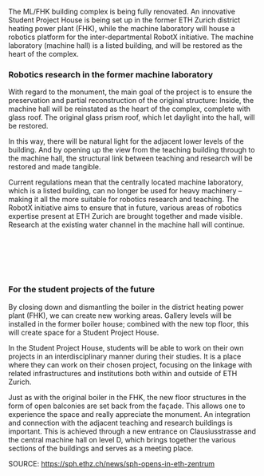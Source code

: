 <p>The ML/FHK building complex is being fully renovated. An innovative Student Project House is being set up in the former ETH Zurich district heating power plant (FHK), while the machine laboratory will house a robotics platform for the inter-​departmental RobotX initiative. The machine laboratory (machine hall) is a listed building, and will be restored as the heart of the complex.</p>
<h3>Robotics research in the former machine laboratory</h3>
<p>With regard to the monument, the main goal of the project is to ensure the preservation and partial reconstruction of the original structure: Inside, the machine hall will be reinstated as the heart of the complex, complete with glass roof. The original glass prism roof, which let daylight into the hall, will be restored.</p>
<p>In this way, there will be natural light for the adjacent lower levels of the building. And by opening up the view from the teaching building through to the machine hall, the structural link between teaching and research will be restored and made tangible.</p>
<p>Current regulations mean that the centrally located machine laboratory, which is a listed building, can no longer be used for heavy machinery – making it all the more suitable for robotics research and teaching. The RobotX initiative aims to ensure that in future, various areas of robotics expertise present at ETH Zurich are brought together and made visible. Research at the existing water channel in the machine hall will continue.</p>
<p><br /></p>
<figure><img src="https://sph.ethz.ch/uploads/images/652A0143.jpg" alt="" /></figure>
<h3><br /></h3><h3> For the student projects of the future</h3>
<p>By closing down and dismantling the boiler in the district heating power plant (FHK), we can create new working areas. Gallery levels will be installed in the former boiler house; combined with the new top floor, this will create space for a Student Project House.</p>
<p>In the Student Project House, students will be able to work on their own projects in an interdisciplinary manner during their studies. It is a place where they can work on their chosen project, focusing on the linkage with related infrastructures and institutions both within and outside of ETH Zurich.</p>
<p>Just as with the original boiler in the FHK, the new floor structures in the form of open balconies are set back from the façade. This allows one to experience the space and really appreciate the monument. An integration and connection with the adjacent teaching and research buildings is important. This is achieved through a new entrance on Clausiusstrasse and the central machine hall on level D, which brings together the various sections of the buildings and serves as a meeting place.</p>

SOURCE: https://sph.ethz.ch/news/sph-opens-in-eth-zentrum